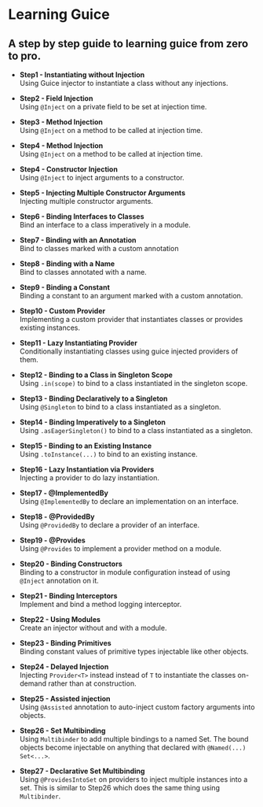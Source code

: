 # Learning Guice
## A step by step guide to learning guice from zero to pro.

* **Step1 - Instantiating without Injection** \
Using Guice injector to instantiate a class without any injections.

* **Step2 - Field Injection** \
Using `@Inject` on a private field to be set at injection time.

* **Step3 - Method Injection** \
Using `@Inject` on a method to be called at injection time.

* **Step4 - Method Injection** \
Using `@Inject` on a method to be called at injection time.

* **Step4 - Constructor Injection** \
Using `@Inject` to inject arguments to a constructor.

* **Step5 - Injecting Multiple Constructor Arguments** \
Injecting multiple constructor arguments.

* **Step6 - Binding Interfaces to Classes** \
Bind an interface to a class imperatively in a module.

* **Step7 - Binding with an Annotation** \
Bind to classes marked with a custom annotation

* **Step8 - Binding with a Name** \
Bind to classes annotated with a name.

* **Step9 - Binding a Constant** \
Binding a constant to an argument marked with a custom annotation.

* **Step10 - Custom Provider** \
Implementing a custom provider that instantiates classes or provides existing instances.

* **Step11 - Lazy Instantiating Provider** \
Conditionally instantiating classes using guice injected providers of them.

* **Step12 - Binding to a Class in Singleton Scope** \
Using `.in(scope)` to bind to a class instantiated in the singleton scope.

* **Step13 - Binding Declaratively to a Singleton** \
Using `@Singleton` to bind to a class instantiated as a singleton.

* **Step14 - Binding Imperatively to a Singleton** \
Using `.asEagerSingleton()` to bind to a class instantiated as a singleton.

* **Step15 - Binding to an Existing Instance** \
Using `.toInstance(...)` to bind to an existing instance.

* **Step16 - Lazy Instantiation via Providers** \
Injecting a provider to do lazy instantiation.

* **Step17 - @ImplementedBy** \
Using `@ImplementedBy` to declare an implementation on an interface.

* **Step18 - @ProvidedBy** \
Using `@ProvidedBy` to declare a provider of an interface.

* **Step19 - @Provides** \
Using `@Provides` to implement a provider method on a module.

* **Step20 - Binding Constructors** \
Binding to a constructor in module configuration instead of using `@Inject` annotation on it.

* **Step21 - Binding Interceptors** \
Implement and bind a method logging interceptor.

* **Step22 - Using Modules** \
Create an injector without and with a module.

* **Step23 - Binding Primitives** \
Binding constant values of primitive types injectable like other objects.

* **Step24 - Delayed Injection** \
Injecting `Provider<T>` instead instead of `T` to instantiate the classes on-demand rather than at construction.

* **Step25 - Assisted injection** \
Using `@Assisted` annotation to auto-inject custom factory arguments into objects. 

* **Step26 - Set Multibinding** \
Using `Multibinder` to add multiple bindings to a named Set.  The bound objects become injectable on anything that declared with `@Named(...) Set<...>`.

* **Step27 - Declarative Set Multibinding** \
Using `@ProvidesIntoSet` on providers to inject multiple instances into a set.  This is similar to Step26 which does the same thing using `Multibinder`.
